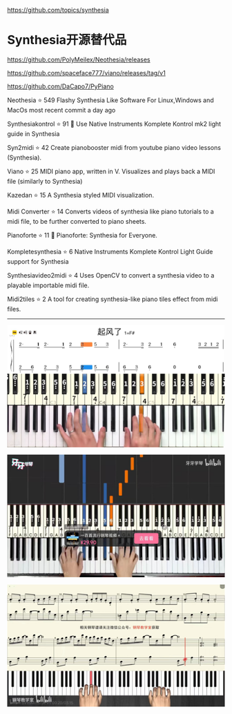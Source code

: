 https://github.com/topics/synthesia













# Synthesia开源替代品



https://github.com/PolyMeilex/Neothesia/releases

https://github.com/spaceface777/viano/releases/tag/v1

https://github.com/DaCapo7/PyPiano








Neothesia ⭐ 549
Flashy Synthesia Like Software For Linux,Windows and MacOs
most recent commit a day ago

Synthesiakontrol ⭐ 91
🎹 Use Native Instruments Komplete Kontrol mk2 light guide in Synthesia


Syn2midi ⭐ 42
Create pianobooster midi from youtube piano video lessons (Synthesia).


Viano ⭐ 25
MIDI piano app, written in V. Visualizes and plays back a MIDI file (similarly to Synthesia)


Kazedan ⭐ 15
A Synthesia styled MIDI visualization.



Midi Converter ⭐ 14
Converts videos of synthesia like piano tutorials to a midi file, to be further converted to piano sheets.


Pianoforte ⭐ 11
 🎹 Pianoforte: Synthesia for Everyone.


Kompletesynthesia ⭐ 6
Native Instruments Komplete Kontrol Light Guide support for Synthesia


Synthesiavideo2midi ⭐ 4
Uses OpenCV to convert a synthesia video to a playable importable midi file.


Midi2tiles ⭐ 2
A tool for creating synthesia-like piano tiles effect from midi files.













--------------


![](vx_images/406890316256711.png)

![](vx_images/325480316236545.png)


![](vx_images/253340316248678.png)







